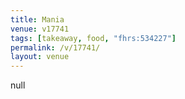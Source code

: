 ```yaml
---
title: Mania
venue: v17741
tags: [takeaway, food, "fhrs:534227"]
permalink: /v/17741/
layout: venue
---
```

null